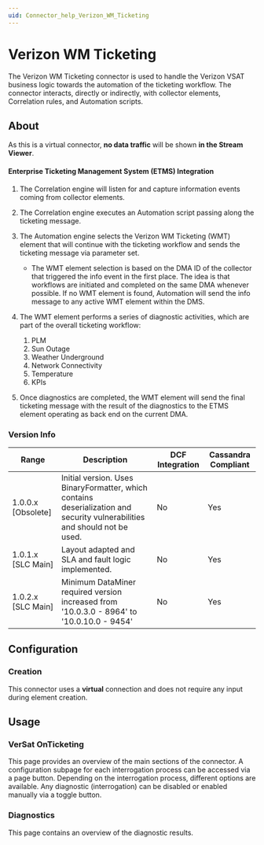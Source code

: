 ```yaml
---
uid: Connector_help_Verizon_WM_Ticketing
---
```


# Verizon WM Ticketing

The Verizon WM Ticketing connector is used to handle the Verizon VSAT business logic towards the automation of the ticketing workflow. The connector interacts, directly or indirectly, with collector elements, Correlation rules, and Automation scripts.

## About

As this is a virtual connector, **no data traffic** will be shown **in the Stream Viewer**.

#### Enterprise Ticketing Management System (ETMS) Integration

1. The Correlation engine will listen for and capture information events coming from collector elements.

1. The Correlation engine executes an Automation script passing along the ticketing message.

1. The Automation engine selects the Verizon WM Ticketing (WMT) element that will continue with the ticketing workflow and sends the ticketing message via parameter set.

   - The WMT element selection is based on the DMA ID of the collector that triggered the info event in the first place. The idea is that workflows are initiated and completed on the same DMA whenever possible. If no WMT element is found, Automation will send the info message to any active WMT element within the DMS.

1. The WMT element performs a series of diagnostic activities, which are part of the overall ticketing workflow:

   1. PLM
   1. Sun Outage
   1. Weather Underground
   1. Network Connectivity
   1. Temperature
   1. KPIs

1. Once diagnostics are completed, the WMT element will send the final ticketing message with the result of the diagnostics to the ETMS element operating as back end on the current DMA.

### Version Info

| **Range**            | **Description**                                                                                                            | **DCF Integration** | **Cassandra Compliant** |
|----------------------|----------------------------------------------------------------------------------------------------------------------------|---------------------|-------------------------|
| 1.0.0.x \[Obsolete\] | Initial version. Uses BinaryFormatter, which contains deserialization and security vulnerabilities and should not be used. | No                  | Yes                     |
| 1.0.1.x \[SLC Main\] | Layout adapted and SLA and fault logic implemented.                                                                        | No                  | Yes                     |
| 1.0.2.x \[SLC Main\] | Minimum DataMiner required version increased from '10.0.3.0 - 8964' to '10.0.10.0 - 9454'                                  | No                  | Yes                     |

## Configuration

### Creation

This connector uses a **virtual** connection and does not require any input during element creation.

## Usage

### VerSat OnTicketing

This page provides an overview of the main sections of the connector. A configuration subpage for each interrogation process can be accessed via a page button. Depending on the interrogation process, different options are available. Any diagnostic (interrogation) can be disabled or enabled manually via a toggle button.

### Diagnostics

This page contains an overview of the diagnostic results.
